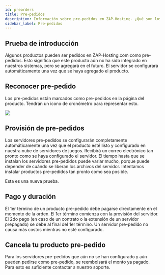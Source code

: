 ```yaml
---
id: preorders
title: Pre-pedidos
description: Información sobre pre-pedidos en ZAP-Hosting. ¿Qué son los pre-pedidos? ¿Cuándo se configuran los servidores? ¿Se pueden cancelar los pre-pedidos? - Documentación de ZAP-Hosting.com
sidebar_label: Pre-pedidos
---
```




## Prueba de introducción

Algunos productos pueden ser pedidos en ZAP-Hosting.com como pre-pedidos. Esto significa que este producto aún no ha sido integrado en nuestros sistemas, pero se agregará en el futuro. El servidor se configurará automáticamente una vez que se haya agregado el producto.

## Reconocer pre-pedido

Los pre-pedidos están marcados como pre-pedidos en la página del producto. Tendrán un icono de cronómetro para representar esto.

![](https://github.com/zaphosting/docs/assets/42719082/6af93b92-69bc-49ef-adbd-2b858f3b6c01)

## Provisión de pre-pedidos

Los servidores pre-pedidos se configurarán completamente automáticamente una vez que el producto esté listo y configurado en nuestra nube de servidores de juegos. Recibirá un correo electrónico tan pronto como se haya configurado el servidor. El tiempo hasta que se instalan los servidores pre-pedidos puede variar mucho, porque puede depender de cuándo se liberan los archivos del servidor. Intentamos instalar productos pre-pedidos tan pronto como sea posible.



Esta es una nueva prueba.



## Pago y duración

El 1er término de un producto pre-pedido debe pagarse directamente en el momento de la orden. El 1er término comienza con la provisión del servidor. El 2do pago (en caso de un contrato o la extensión de un servidor prepagado) se debe al final del 1er término. Un servidor pre-pedido no causa más costos mientras no esté configurado.



## Cancela tu producto pre-pedido
Para los servidores pre-pedidos que aún no se han configurado y aún pueden pedirse como pre-pedido, se reembolsará el monto ya pagado. Para esto es suficiente contactar a nuestro soporte.